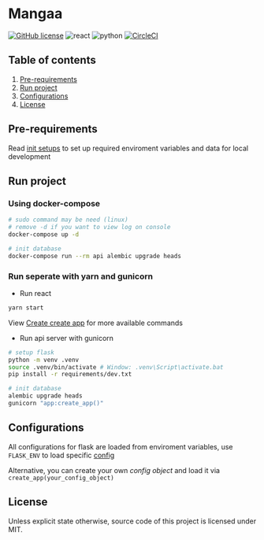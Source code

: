 # Mangaa
[![GitHub license](https://img.shields.io/badge/license-MIT-green.svg)](https://github.com/tdloi/mangaa/blob/master/LICENSE)
![react](https://img.shields.io/badge/react-16.8-blue.svg) ![python](https://img.shields.io/badge/python-3.6-blue.svg) [![CircleCI](https://circleci.com/gh/tdloi/mangaa/tree/master.svg?style=svg)](https://circleci.com/gh/tdloi/mangaa/tree/master)

## Table of contents
1. [Pre-requirements](#pre-requirements)
2. [Run project](#run-project)
3. [Configurations](#configurations)
3. [License](#license)

## Pre-requirements
Read [init setups](init-setups.md) to set up required enviroment variables and data for local development

## Run project
### Using docker-compose
```bash
# sudo command may be need (linux)
# remove -d if you want to view log on console
docker-compose up -d

# init database
docker-compose run --rm api alembic upgrade heads
```
### Run seperate with yarn and gunicorn
- Run react
```bash
yarn start
```
View [Create create app](https://github.com/facebook/create-react-app) for more available commands
- Run api server with gunicorn
```bash
# setup flask
python -m venv .venv
source .venv/bin/activate # Window: .venv\Script\activate.bat
pip install -r requirements/dev.txt

# init database
alembic upgrade heads
gunicorn "app:create_app()"
```

## Configurations
All configurations for flask are loaded from enviroment variables, use `FLASK_ENV` to load specific [config](api.config.py)

Alternative, you can create your own *config object* and load it via `create_app(your_config_object)`

## License
Unless explicit state otherwise, source code of this project is licensed under MIT.
